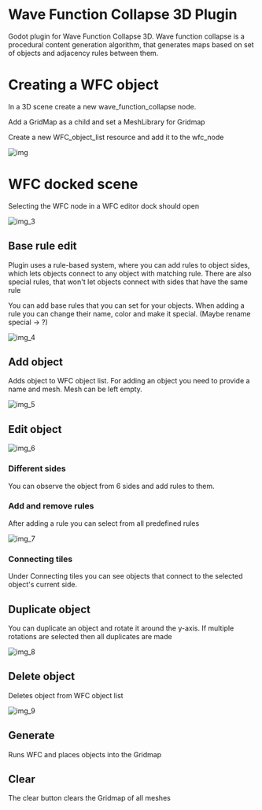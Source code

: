 # Wave Function Collapse 3D Plugin
Godot plugin for Wave Function Collapse 3D.
Wave function collapse is a procedural content generation algorithm, that generates maps based on set of objects and adjacency rules between them.

# Creating a WFC object
In a 3D scene create a new wave_function_collapse node.

Add a GridMap as a child and set a MeshLibrary for Gridmap

Create a new WFC_object_list resource and add it to the wfc_node 

![img](https://github.com/MarkusMannil/WaveFunctionCollapse3DPlugin/assets/83127947/92f3a2a9-cbc3-49fd-b975-d2cacc728fbc)

# WFC docked scene
Selecting the WFC node in a WFC editor dock should open

![img_3](https://github.com/MarkusMannil/WaveFunctionCollapse3DPlugin/assets/83127947/79be93e9-5c60-4019-83ec-1df49b86775f)

## Base rule edit
Plugin uses a rule-based system, where you can add rules to object sides, which lets objects connect to any object with matching rule.
There are also special rules, that won't let objects connect with sides that have the same rule

You can add base rules that you can set for your objects.
When adding a rule you can change their name, color and make it special. (Maybe rename special -> ?)

![img_4](https://github.com/MarkusMannil/WaveFunctionCollapse3DPlugin/assets/83127947/80ff6c0c-0293-494a-af0d-cfa1c286429e)

## Add object 
Adds object to WFC object list.
For adding an object you need to provide a name and mesh. Mesh can be left empty.

![img_5](https://github.com/MarkusMannil/WaveFunctionCollapse3DPlugin/assets/83127947/e6f142d0-b828-4f2f-ae93-4c84e347ed4c)

## Edit object
![img_6](https://github.com/MarkusMannil/WaveFunctionCollapse3DPlugin/assets/83127947/104602b6-fa3c-43b0-bddb-09c87c026179)

### Different sides
You can observe the object from 6 sides and add rules to them.
### Add and remove rules
After adding a rule you can select from all predefined rules

![img_7](https://github.com/MarkusMannil/WaveFunctionCollapse3DPlugin/assets/83127947/61c14770-e85e-4c70-8413-3541ba178939)

### Connecting tiles
Under Connecting tiles you can see objects that connect to the selected object's current side.

## Duplicate object
You can duplicate an object and rotate it around the y-axis. If multiple rotations are selected then all duplicates are made 

![img_8](https://github.com/MarkusMannil/WaveFunctionCollapse3DPlugin/assets/83127947/452ffcb7-e112-48aa-a48c-f039a17ea89f)


## Delete object
Deletes object from WFC object list

![img_9](https://github.com/MarkusMannil/WaveFunctionCollapse3DPlugin/assets/83127947/bafb68f3-f943-4793-8d58-6412320799b6)

## Generate
Runs WFC and places objects into the Gridmap

## Clear 
The clear button clears the Gridmap of all meshes

